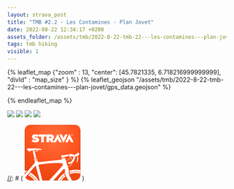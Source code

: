 ```yaml
---
layout: strava_post
title: "TMB #2.2 - Les Contamines - Plan Jovet"
date: 2022-08-22 12:34:17 +0200
assets_folder: /assets/tmb/2022-8-22-tmb-22---les-contamines---plan-jovet
tags: tmb hiking
visible: 1
---
```

[//]: # "TMB #2.2 - Les Contamines - Plan Jovet"


{% leaflet_map {"zoom" : 13,
                  "center": [45.7821335, 6.718216999999999],
                 "divId" : "map_size" } %}
    {% leaflet_geojson "/assets/tmb/2022-8-22-tmb-22---les-contamines---plan-jovet/gps_data.geojson" %}

{% endleaflet_map %}




![](https://dgtzuqphqg23d.cloudfront.net/kzcNM3TgVi29E6CaFx4JbNJIXHBgoZEbGKMctT6Eiro-768x1024.jpg)
![](https://dgtzuqphqg23d.cloudfront.net/stN2rEgjN10sHX7bRmQAZnD4r4tNxnKSDb5V4cKEgOs-1024x768.jpg)
![](https://dgtzuqphqg23d.cloudfront.net/iQnqkNp8gu8MaA4gK1GlykBZMrpiZqhTdGAMVx6GLK8-1024x768.jpg)
![](https://dgtzuqphqg23d.cloudfront.net/iGSEPE1wacSZvjGUaGpAO1vgEDHeJmb5606zCLwY9tE-1024x768.jpg)

[//]: # ( ![image tooltip here](/assets/image.png) )